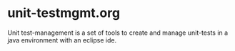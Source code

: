# unit-testmgmt.org
Unit test-management is a set of tools to create and manage unit-tests in a java environment with an eclipse ide.
